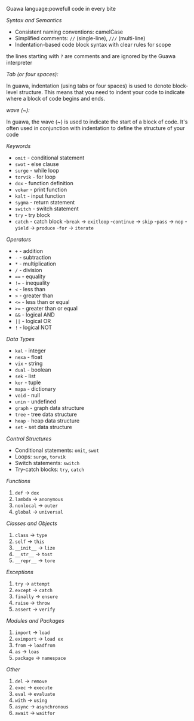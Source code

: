 Guawa language:powefull code in every bite 

_Syntax and Semantics_

- Consistent naming conventions: camelCase
- Simplified comments: `//` (single-line), `///` (multi-line)
- Indentation-based code block syntax with clear rules for scope

the lines starting with `?` are comments and are ignored by the Guawa interpreter

*Tab (or four spaces):*

In guawa, indentation (using tabs or four spaces) is used to denote block-level structure. This means that you need to indent your code to indicate where a block of code begins and ends.

*wave (~):*

In guawa, the wave (~) is used to indicate the start of a block of code. It's often used in conjunction with indentation to define the structure of your code

_Keywords_

- `omit` - conditional statement
- `swot` - else clause
- `surge` - while loop
- `torvik` - for loop
- `dox` - function definition
- `vokar` - print function
- `kalt` - input function
- `sygma` - return statement
- `switch` - switch statement
- `try` - try block
- `catch` - catch block
-`break` -> `exitloop`
-`continue` -> `skip`
-`pass` -> `nop`
-`yield` -> `produce`
-`for` -> `iterate`

_Operators_

- `+` - addition
- `-` - subtraction
- `*` - multiplication
- `/` - division
- `==` - equality
- `!=` - inequality
- `<` - less than
- `>` - greater than
- `<=` - less than or equal
- `>=` - greater than or equal
- `&&` - logical AND
- `||` - logical OR
- `!` - logical NOT

_Data Types_

- `kal` - integer
- `nexa` - float
- `vix` - string
- `dual` - boolean
- `sek` - list
- `kor` - tuple
- `mapa` - dictionary
- `void` - null
- `unin` - undefined
- `graph` - graph data structure
- `tree` - tree data structure
- `heap` - heap data structure
- `set` - set data structure

_Control Structures_

- Conditional statements: `omit`, `swot`
- Loops: `surge`, `torvik`
- Switch statements: `switch`
- Try-catch blocks: `try`, `catch`

_Functions_

1. `def` -> `dox`
2. `lambda` -> `anonymous`
3. `nonlocal` -> `outer`
4. `global` -> `universal`

_Classes and Objects_

1. `class` -> `type`
2. `self` -> `this`
3. `__init__` -> `lize`
4. `__str__` -> `tost`
5. `__repr__` -> `tore`

_Exceptions_

1. `try` -> `attempt`
2. `except` -> `catch`
3. `finally` -> `ensure`
4. `raise` -> `throw`
5. `assert` -> `verify`

_Modules and Packages_

1. `import` -> `load`
2. `eximport` -> `load ex`
3. `from` -> `loadfrom`
4. `as` -> `loas`
5. `package` -> `namespace`

_Other_

1. `del` -> `remove`
2. `exec` -> `execute`
3. `eval` -> `evaluate`
4. `with` -> `using`
5. `async` -> `asynchronous`
6. `await` -> `waitfor`
